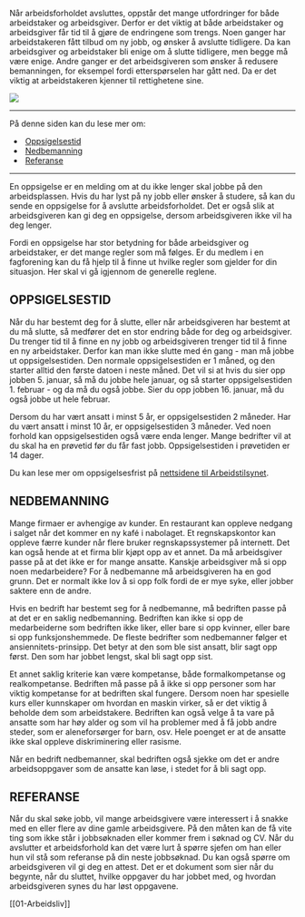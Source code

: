 Når arbeidsforholdet avsluttes, oppstår det mange utfordringer for både arbeidstaker og arbeidsgiver. Derfor er det viktig at både arbeidstaker og arbeidsgiver får tid til å gjøre de endringene som trengs. Noen ganger har arbeidstakeren fått tilbud om ny jobb, og ønsker å avslutte tidligere. Da kan arbeidsgiver og arbeidstaker bli enige om å slutte tidligere, men begge må være enige. Andre ganger er det arbeidsgiveren som ønsker å redusere bemanningen, for eksempel fordi etterspørselen har gått ned. Da er det viktig at arbeidstakeren kjenner til rettighetene sine.

![](https://cdn.kursoria.no/pensum/elements/pensum-for-samfunnskunnskapsproven-_tgyhuk.jpg)

---

På denne siden kan du lese mer om:

-    [Oppsigelsestid](https://app.norskkunnskap.no/pensum/rtehtr/xcx6tc/tgyhuk#oppsigelsestid)
-    [Nedbemanning](https://app.norskkunnskap.no/pensum/rtehtr/xcx6tc/tgyhuk#nedbemanning)
-    [Referanse](https://app.norskkunnskap.no/pensum/rtehtr/xcx6tc/tgyhuk#referanse)

---

En oppsigelse er en melding om at du ikke lenger skal jobbe på den arbeidsplassen. Hvis du har lyst på ny jobb eller ønsker å studere, så kan du sende en oppsigelse for å avslutte arbeidsforholdet. Det er også slik at arbeidsgiveren kan gi deg en oppsigelse, dersom arbeidsgiveren ikke vil ha deg lenger.

Fordi en oppsigelse har stor betydning for både arbeidsgiver og arbeidstaker, er det mange regler som må følges. Er du medlem i en fagforening kan du få hjelp til å finne ut hvilke regler som gjelder for din situasjon. Her skal vi gå igjennom de generelle reglene.

## OPPSIGELSESTID

Når du har bestemt deg for å slutte, eller når arbeidsgiveren har bestemt at du må slutte, så medfører det en stor endring både for deg og arbeidsgiver. Du trenger tid til å finne en ny jobb og arbeidsgiveren trenger tid til å finne en ny arbeidstaker. Derfor kan man ikke slutte med én gang - man må jobbe ut oppsigelsestiden. Den normale oppsigelsestiden er 1 måned, og den starter alltid den første datoen i neste måned. Det vil si at hvis du sier opp jobben 5. januar, så må du jobbe hele januar, og så starter oppsigelsestiden 1. februar - og da må du også jobbe. Sier du opp jobben 16. januar, må du også jobbe ut hele februar. 

Dersom du har vært ansatt i minst 5 år, er oppsigelsestiden 2 måneder. Har du vært ansatt i minst 10 år, er oppsigelsestiden 3 måneder. Ved noen forhold kan oppsigelsestiden også være enda lenger. Mange bedrifter vil at du skal ha en prøvetid før du får fast jobb. Oppsigelsestiden i prøvetiden er 14 dager.

Du kan lese mer om oppsigelsesfrist på [nettsidene til Arbeidstilsynet](https://www.arbeidstilsynet.no/arbeidsforhold/oppsigelse/).

## NEDBEMANNING

Mange firmaer er avhengige av kunder. En restaurant kan oppleve nedgang i salget når det kommer en ny kafé i nabolaget. Et regnskapskontor kan oppleve færre kunder når flere bruker regnskapssystemer på internett. Det kan også hende at et firma blir kjøpt opp av et annet. Da må arbeidsgiver passe på at det ikke er for mange ansatte. Kanskje arbeidsgiver må si opp noen medarbeidere? For å nedbemanne må arbeidsgiveren ha en god grunn. Det er normalt ikke lov å si opp folk fordi de er mye syke, eller jobber saktere enn de andre. 

Hvis en bedrift har bestemt seg for å nedbemanne, må bedriften passe på at det er en saklig nedbemanning. Bedriften kan ikke si opp de medarbeiderne som bedriften ikke liker, eller bare si opp kvinner, eller bare si opp funksjonshemmede. De fleste bedrifter som nedbemanner følger et ansiennitets-prinsipp. Det betyr at den som ble sist ansatt, blir sagt opp først. Den som har jobbet lengst, skal bli sagt opp sist. 

Et annet saklig kriterie kan være kompetanse, både formalkompetanse og realkompetanse. Bedriften må passe på å ikke si opp personer som har viktig kompetanse for at bedriften skal fungere. Dersom noen har spesielle kurs eller kunnskaper om hvordan en maskin virker, så er det viktig å beholde dem som arbeidstakere. Bedriften kan også velge å ta vare på ansatte som har høy alder og som vil ha problemer med å få jobb andre steder, som er aleneforsørger for barn, osv. Hele poenget er at de ansatte ikke skal oppleve diskriminering eller rasisme. 

Når en bedrift nedbemanner, skal bedriften også sjekke om det er andre arbeidsoppgaver som de ansatte kan løse, i stedet for å bli sagt opp. 

## REFERANSE

Når du skal søke jobb, vil mange arbeidsgivere være interessert i å snakke med en eller flere av dine gamle arbeidsgivere. På den måten kan de få vite ting som ikke står i jobbsøknaden eller kommer frem i søknad og CV. Når du avslutter et arbeidsforhold kan det være lurt å spørre sjefen om han eller hun vil stå som referanse på din neste jobbsøknad. Du kan også spørre om arbeidsgiveren vil gi deg en attest. Det er et dokument som sier når du begynte, når du sluttet, hvilke oppgaver du har jobbet med, og hvordan arbeidsgiveren synes du har løst oppgavene.


[[01-Arbeidsliv]]